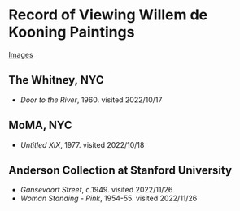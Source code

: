 # Record of Viewing Willem de Kooning Paintings

[Images](https://photos.app.goo.gl/yPLjZLXk7ssaaQc38)

## The Whitney, NYC
* *Door to the River*, 1960. visited 2022/10/17

## MoMA, NYC
* *Untitled XIX*, 1977. visited 2022/10/18

## Anderson Collection at Stanford University
* *Gansevoort Street*, c.1949. visited 2022/11/26
* *Woman Standing - Pink*, 1954-55. visited 2022/11/26
